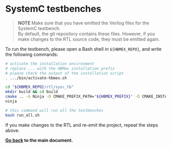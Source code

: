 # SystemC testbenches

> **NOTE** Make sure that you have emitted the Verilog files for the SystemC testbench. \
By default, the git repository contains these files.
However, if you make changes to the RTL source code, they must be emitted again.

To run the testbench, please open a Bash shell in `${HBMEX_REPO}`, and write the following commands:

```bash
# activate the installation environment
# replace ... with the HBMex installation prefix
# please check the output of the installation script
. .../bin/activate-hbmex.sh

cd "${HBMEX_REPO}/rtl/sysc_tb"
mkdir build && cd build
cmake .. -G Ninja -D CMAKE_PREFIX_PATH="${HBMEX_PREFIX}" -D CMAKE_INSTALL_PREFIX="${HBMEX_PREFIX}"
ninja

# this command will run all the testbenches
bash run_all.sh
```

If you make changes to the RTL and re-emit the project, repeat the steps above.

**[Go back](../../README.md#step-2-runnning-the-systemc-testbenches) to the main document.**
